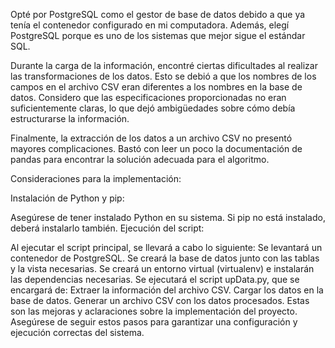Opté por PostgreSQL como el gestor de base de datos debido a que ya tenía el contenedor configurado en mi computadora. Además, elegí PostgreSQL porque es uno de los sistemas que mejor sigue el estándar SQL.

Durante la carga de la información, encontré ciertas dificultades al realizar las transformaciones de los datos. Esto se debió a que los nombres de los campos en el archivo CSV eran diferentes a los nombres en la base de datos. Considero que las especificaciones proporcionadas no eran suficientemente claras, lo que dejó ambigüedades sobre cómo debía estructurarse la información.

Finalmente, la extracción de los datos a un archivo CSV no presentó mayores complicaciones. Bastó con leer un poco la documentación de pandas para encontrar la solución adecuada para el algoritmo.



Consideraciones para la implementación:

Instalación de Python y pip:

Asegúrese de tener instalado Python en su sistema. Si pip no está instalado, deberá instalarlo también.
Ejecución del script:

Al ejecutar el script principal, se llevará a cabo lo siguiente:
Se levantará un contenedor de PostgreSQL.
Se creará la base de datos junto con las tablas y la vista necesarias.
Se creará un entorno virtual (virtualenv) e instalarán las dependencias necesarias.
Se ejecutará el script upData.py, que se encargará de:
Extraer la información del archivo CSV.
Cargar los datos en la base de datos.
Generar un archivo CSV con los datos procesados.
Estas son las mejoras y aclaraciones sobre la implementación del proyecto. Asegúrese de seguir estos pasos para garantizar una configuración y ejecución correctas del sistema.